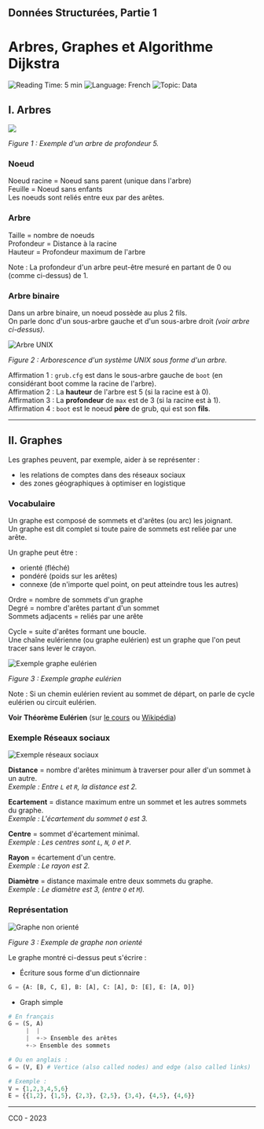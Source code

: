 ## Données Structurées, Partie 1

# Arbres, Graphes et Algorithme Dijkstra

![Reading Time: 5 min](https://img.shields.io/badge/%E2%8C%9A%20Read%20Time-4%20min-red)
![Language: French](https://img.shields.io/badge/Language-French-blue)
![Topic: Data](https://img.shields.io/badge/Topic-Data-blueviolet)

## I. Arbres

<img src="resources/arbre1.png"> <!-- Largeur de l'image: 539px -->

*Figure 1 : Exemple d'un arbre de profondeur 5.*

### Noeud

Noeud racine = Noeud sans parent (unique dans l'arbre)  
Feuille = Noeud sans enfants  
Les noeuds sont reliés entre eux par des arêtes.

### Arbre
Taille = nombre de noeuds  
Profondeur = Distance à la racine  
Hauteur = Profondeur maximum de l'arbre
 
Note : La profondeur d'un arbre peut-être mesuré en partant de 0 ou (comme ci-dessus) de 1.

### Arbre binaire

Dans un arbre binaire, un noeud possède au plus 2 fils.  
On parle donc d'un sous-arbre gauche et d'un sous-arbre droit *(voir arbre ci-dessus)*.

![Arbre UNIX](resources/arbre2.png)

*Figure 2 : Arborescence d'un système UNIX sous forme d'un arbre.*

Affirmation 1 : `grub.cfg` est dans le sous-arbre gauche de `boot` (en considérant boot comme la racine de l'arbre).  
Affirmation 2 : La **hauteur** de l'arbre est 5 (si la racine est à 0).   
Affirmation 3 : La **profondeur** de `max` est de 3 (si la racine est à 1).  
Affirmation 4 : `boot` est le noeud **père** de grub, qui est son **fils**.

---

## II. Graphes

Les graphes peuvent, par exemple, aider à se représenter :
- les relations de comptes dans des réseaux sociaux
- des zones géographiques à optimiser en logistique

### Vocabulaire

Un graphe est composé de sommets et d'arêtes (ou arc) les joignant.    
Un graphe est dit complet si toute paire de sommets est reliée par une arête.

Un graphe peut être : 
- orienté (fléché)
- pondéré (poids sur les arêtes)
- connexe (de n'importe quel point, on peut atteindre tous les autres)

Ordre = nombre de sommets d'un graphe  
Degré = nombre d'arêtes partant d'un sommet  
Sommets adjacents = reliés par une arête


Cycle = suite d'arêtes formant une boucle.  
Une chaîne eulérienne (ou graphe eulérien) est un graphe que l'on peut tracer sans lever le crayon.  

![Exemple graphe eulérien](https://upload.wikimedia.org/wikipedia/commons/d/d5/Eulerianpath_drawing.gif?uselang=fr)

*Figure 3 : Exemple graphe eulérien*

Note : Si un chemin eulérien revient au sommet de départ, on parle de cycle eulérien ou circuit eulérien.

**Voir** **Théorème Eulérien** (sur [le cours](Activite-6_Arbres_et_Graphes/1-Arbres.pdf) ou [Wikipédia](https://fr.wikipedia.org/wiki/Graphe_eul%C3%A9rien))

### Exemple Réseaux sociaux

![Exemple réseaux sociaux](resources/graph2.png)

**Distance** = nombre d'arêtes minimum à traverser pour aller d'un sommet à un autre.  
*Exemple : Entre `L` et `R`, la distance est 2.*

**Ecartement** = distance maximum entre un sommet et les autres sommets du graphe.  
*Exemple : L'écartement du sommet `Q` est 3.* 

**Centre** = sommet d'écartement minimal.  
*Exemple : Les centres sont `L`, `N`, `O` et `P`.*

**Rayon** = écartement d'un centre.  
*Exemple : Le rayon est 2.*

**Diamètre** = distance maximale entre deux sommets du graphe.  
*Exemple : Le diamètre est 3, (entre `Q` et `M`).*

### Représentation

![Graphe non orienté](resources/graph1.png)

*Figure 3 : Exemple de graphe non orienté*

Le graphe montré ci-dessus peut s'écrire :

+ Écriture sous forme d'un dictionnaire
```Python
G = {A: [B, C, E], B: [A], C: [A], D: [E], E: [A, D]}
```

+ Graph simple
```Python
# En français
G = (S, A) 
	 |	|
	 |	+-> Ensemble des arêtes
	 +-> Ensemble des sommets

# Ou en anglais :
G = (V, E) # Vertice (also called nodes) and edge (also called links)

# Exemple :
V = {1,2,3,4,5,6}
E = {{1,2}, {1,5}, {2,3}, {2,5}, {3,4}, {4,5}, {4,6}}
```


---

CC0 - 2023
